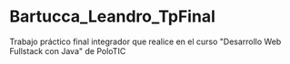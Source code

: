 # Bartucca_Leandro_TpFinal
Trabajo práctico final integrador que realice en el curso "Desarrollo Web Fullstack con Java" de PoloTIC
